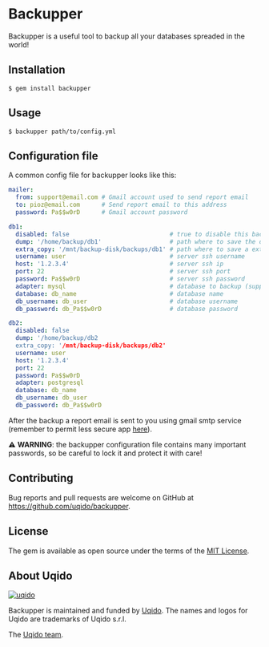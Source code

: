 # Backupper

Backupper is a useful tool to backup all your databases spreaded in the world!

## Installation

    $ gem install backupper

## Usage

    $ backupper path/to/config.yml

## Configuration file

A common config file for backupper looks like this:

```yaml
mailer:
  from: support@email.com # Gmail account used to send report email
  to: pioz@email.com      # Send report email to this address
  password: Pa$$w0rD      # Gmail account password

db1:
  disabled: false                            # true to disable this backup
  dump: '/home/backup/db1'                   # path where to save the dump of the database
  extra_copy: '/mnt/backup-disk/backups/db1' # path where to save a extra copy of the dump
  username: user                             # server ssh username
  host: '1.2.3.4'                            # server ssh ip
  port: 22                                   # server ssh port
  password: Pa$$w0rD                         # server ssh password
  adapter: mysql                             # database to backup (supported are mysql or postgresql)
  database: db_name                          # database name
  db_username: db_user                       # database username
  db_password: db_Pa$$w0rD                   # database password

db2:
  disabled: false
  dump: '/home/backup/db2
  extra_copy: '/mnt/backup-disk/backups/db2'
  username: user
  host: '1.2.3.4'
  port: 22
  password: Pa$$w0rD
  adapter: postgresql
  database: db_name
  db_username: db_user
  db_password: db_Pa$$w0rD
```

After the backup a report email is sent to you using gmail smtp service (remember to permit less secure app [here](https://myaccount.google.com/lesssecureapps)).

⚠️ __WARNING__: the backupper configuration file contains many important passwords, so be careful to lock it and protect it with care!

## Contributing

Bug reports and pull requests are welcome on GitHub at https://github.com/uqido/backupper.

## License

The gem is available as open source under the terms of the [MIT License](https://opensource.org/licenses/MIT).

## About Uqido

[![uqido](https://www.uqido.com/assets/uqido/logo_Uqido@2x-07d759d29607a31dcc13d18b5c67585377eee4fceff1ea733340113ca4f574c0.png)](http://uqido.com)

Backupper is maintained and funded by [Uqido](https://uqido.com).
The names and logos for Uqido are trademarks of Uqido s.r.l.

The [Uqido team](https://www.uqido.com/#team).